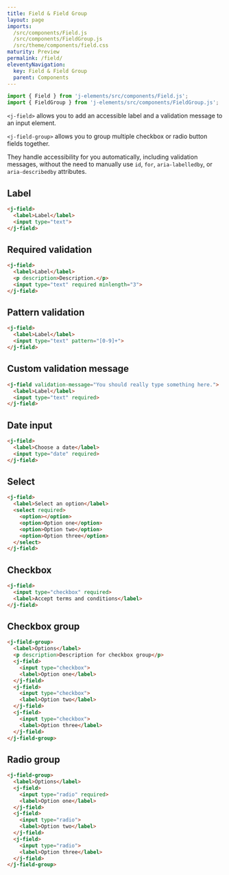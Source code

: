 ```yaml
---
title: Field & Field Group
layout: page
imports:
  /src/components/Field.js
  /src/components/FieldGroup.js
  /src/theme/components/field.css
maturity: Preview
permalink: /field/
eleventyNavigation:
  key: Field & Field Group
  parent: Components
---
```


```javascript
import { Field } from 'j-elements/src/components/Field.js';
import { FieldGroup } from 'j-elements/src/components/FieldGroup.js';
```

`<j-field>` allows you to add an accessible label and a validation message to an input element.

`<j-field-group>` allows you to group multiple checkbox or radio button fields together.

They handle accessibility for you automatically, including validation messages, without the need to manually use `id`, `for`, `aria-labelledby`, or `aria-describedby` attributes.

## Label
<render-example></render-example>
```html
<j-field>
  <label>Label</label>
  <input type="text">
</j-field>
```

## Required validation
<render-example></render-example>
```html
<j-field>
  <label>Label</label>
  <p description>Description.</p>
  <input type="text" required minlength="3">
</j-field>
```

## Pattern validation
<render-example></render-example>
```html
<j-field>
  <label>Label</label>
  <input type="text" pattern="[0-9]+">
</j-field>
```

## Custom validation message
<render-example></render-example>
```html
<j-field validation-message="You should really type something here.">
  <label>Label</label>
  <input type="text" required>
</j-field>
```

## Date input
<render-example></render-example>
```html
<j-field>
  <label>Choose a date</label>
  <input type="date" required>
</j-field>
```

## Select
<render-example></render-example>
```html
<j-field>
  <label>Select an option</label>
  <select required>
    <option></option>
    <option>Option one</option>
    <option>Option two</option>
    <option>Option three</option>
  </select>
</j-field>
```

## Checkbox
<render-example></render-example>
```html
<j-field>
  <input type="checkbox" required>
  <label>Accept terms and conditions</label>
</j-field>
```

## Checkbox group
<render-example></render-example>
```html
<j-field-group>
  <label>Options</label>
  <p description>Description for checkbox group</p>
  <j-field>
    <input type="checkbox">
    <label>Option one</label>
  </j-field>
  <j-field>
    <input type="checkbox">
    <label>Option two</label>
  </j-field>
  <j-field>
    <input type="checkbox">
    <label>Option three</label>
  </j-field>
</j-field-group>
```

## Radio group
<render-example></render-example>
```html
<j-field-group>
  <label>Options</label>
  <j-field>
    <input type="radio" required>
    <label>Option one</label>
  </j-field>
  <j-field>
    <input type="radio">
    <label>Option two</label>
  </j-field>
  <j-field>
    <input type="radio">
    <label>Option three</label>
  </j-field>
</j-field-group>
```
